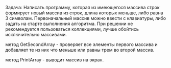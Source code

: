 Задача: Написать программу, которая из имеющегося массива строк формирует новый массив из строк, длина которых меньше, либо равна 3 символам. Первоначальный массив можно ввести с клавиатуры, либо задать на старте выполнения алгоритма. При решении не рекомендуется пользоваться коллекциями, лучше обойтись исключительно массивами.


метод GetSecondArray - проверяет все элементы первого массива и добавляет те из них что меньше или равны трем во второй массив.

метод PrintArray - выводит массив на экран.